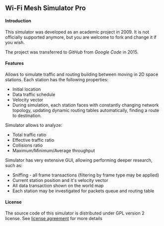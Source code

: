 ## Wi-Fi Mesh Simulator Pro
#### Introduction
This simulator was developed as an academic project in 2009. It is not officially supported anymore, but you are welcome to fork and change it if you wish.

The project was transferred to *GitHub* from *Google Code* in 2015.

#### Features
Allows to simulate traffic and routing building between moving in 2D space stations. Each station has the following properties:
* Initial location
* Data traffic schedule
* Velocity vector
* During simulation, each station faces with constantly changing network topology, updating dynamic routing tables automatically, finding a route to destination.

Simulator allows to analyze:
* Total traffic ratio
* Effective traffic ratio
* Collisions ratio
* Maximum/Minimum/Average throughput

Simulator has very extensive GUI, allowing performing deeper research, such as:
* Sniffing - all frame transactions (filtering by frame type may be applied)
* Current station position and it's velocity vector
* All data transaction shown on the world map
* Each station may be investigated for packets queue and routing table

#### License
The source code of this simulator is distributed under GPL version 2 license. See [license agreement](LICENSE) for more details
